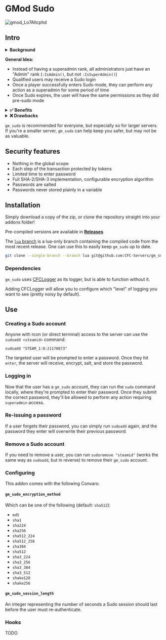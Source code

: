 # GMod Sudo
![gmod_Lo7Altcphd](https://user-images.githubusercontent.com/7936439/125209884-f627da00-e250-11eb-90de-be23e4d2bf10.png)

## Intro

<details><summary><strong>Background</strong></summary>
<p>
In Linux, a superuser is a user who can run any command at the highest permission level, never limited by permissions (just like the `root` user).

A regular system user can be granted `sudo` access, allowing them to run commands as a superuser.

However, first, they must enter their password.

After they enter their password, they're granted elevated permissions for a limited amount of time.
 During this timeframe, they can run any command with elevated privileges.

Once the session expires, they must re-authenticate before running any more privileged commands.

`gm_sudo` operates under the same principles. Any authorized player can authenticate (via password) and enter `sudo` mode for a limited amount of time.
</p>
</details>

**General Idea:**
 - Instead of having a superadmin rank, all administrators just have an "Admin" rank (`:IsAdmin()`, but not `:IsSuperAdmin()`)
 - Qualified users may receive a Sudo login
 - Once a player successfully enters Sudo mode, they can perform any action as a superadmin for some period of time
 - Once Sudo expires, the user will have the same permissions as they did pre-sudo mode


<details><summary><strong>✅ Benefits</strong></summary>
<p>
This makes your server more secure.

Instead of always having superadmin access, staff _must_ authenticate before using privileged tools (running serverside code, configuring addons, etc.)
This way, if a staff member is compromised, your server remains safe.

At minimum, your server's attack surface decreases significantly.
</p>
</details>

<details><summary><strong>❌ Drawbacks</strong></summary>
<p>
Always, with every tool we use, we must find a balance between Security and Convenience.

Making your applications more secure means making them less convenient to use legitimately.

Two factor authentication makes your accounts significantly harder to hack, but it makes it inconvenient to log in every time.

In the same vein, using `gm_sudo` is inconvenient.

Instead of simply tweaking an addon setting or running a quick script, the staff must authenticate with `gm_sudo`.

It only requires them to enter a password but, still, it's a barrier to doing their job.
</p>
</details>


`gm_sudo` is recommended for everyone, but especially so for larger servers.
If you're a smaller server, `gm_sudo` can help keep you safer, but may not be as valuable.


## Security features
 - Nothing in the global scope
 - Each step of the transaction protected by tokens
 - Limited time to enter password
 - Full SHA-2/SHA-3 implementation, configurable encryption algorithm
 - Passwords are salted
 - Passwords never stored plainly in a variable

## Installation
Simply download a copy of the zip, or clone the repository straight into your addons folder!

Pre-compiled versions are available in **[Releases](https://github.com/CFC-Servers/gm_sudo/releases/)**

The [`lua` branch](https://github.com/CFC-Servers/gm_sudo/tree/lua) is a lua-only branch containing the compiled code from the most recent release. One can use this to easily keep `gm_sudo` up to date.
```sh
git clone --single-branch --branch lua git@github.com:CFC-Servers/gm_sudo.git
```

### Dependencies
`gm_sudo` uses [CFCLogger](https://github.com/CFC-Servers/cfc_logger) as its logger, but is able to function without it.

Adding CFCLogger will allow you to configure which "level" of logging you want to see (pretty noisy by default).

## Use

### Creating a Sudo account
Anyone with rcon (or direct terminal) access to the server can use the `sudoadd <steamid>` command:
```
sudoadd "STEAM_1:0:21170873"
```

The targeted user will be prompted to enter a password. Once they hit `enter`, the server will receive, encrypt, salt, and store the password.


### Logging in
Now that the user has a `gm_sudo` account, they can run the `sudo` command locally, where they're prompted to enter their password. Once they submit the correct password, they'll be allowed to perform any action requiring `superadmin` access.


### Re-issuing a password
If a user forgets their password, you can simply run `sudoadd` again, and the password they enter will overwrite their previous password.

### Remove a Sudo account
If you need to remove a user, you can run `sudoremove "steamid"` (works the same way as `sudoadd`, but in reverse) to remove their `gm_sudo` account.

### Configuring
This addon comes with the following Convars:


#### `gm_sudo_encryption_method`

Which can be one of the following (default: `sha512`):
- `md5`
- `sha1`
- `sha224`
- `sha256`
- `sha512_224`
- `sha512_256`
- `sha384`
- `sha512`
- `sha3_224`
- `sha3_256`
- `sha3_384`
- `sha3_512`
- `shake128`
- `shake256`

#### `gm_sudo_session_length`

An integer representing the number of seconds a Sudo session should last before the user must re-authenticate.

### Hooks
TODO
